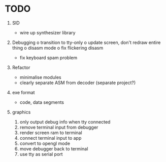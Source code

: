 # TODO

1. SID
   * wire up synthesizer library

2. Debugging
   o transition to tty-only
   o update screen, don't redraw entire thing
   o disasm mode
   o fix flickering disasm
   * fix keyboard spam problem

3. Refactor
   * minimalise modules
   * clearly separate ASM from decoder (separate project?)

4. exe format
   * code, data segments

5. graphics
    1. only output debug info when tty connected
    2. remove terminal input from debugger
    3. render screen ram to terminal
    4. connect terminal input to app
    5. convert to opengl mode
    6. move debugger back to terminal
    7. use tty as serial port